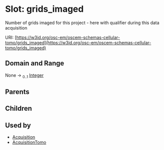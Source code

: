 
# Slot: grids_imaged

Number of grids imaged for this project - here with qualifier during this data acquisition

URI: [https://w3id.org/osc-em/oscem-schemas-cellular-tomo/grids_imaged](https://w3id.org/osc-em/oscem-schemas-cellular-tomo/grids_imaged)


## Domain and Range

None &#8594;  <sub>0..1</sub> [Integer](types/Integer.md)

## Parents


## Children


## Used by

 * [Acquisition](Acquisition.md)
 * [AcquisitionTomo](AcquisitionTomo.md)
